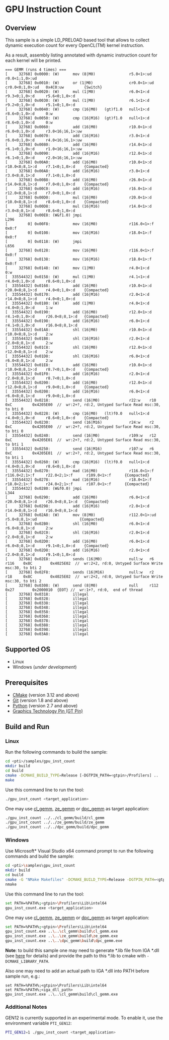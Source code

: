 # GPU Instruction Count
## Overview
This sample is a simple LD_PRELOAD based tool that allows to collect dynamic execution count for every OpenCL(TM) kernel instruction.

As a result, assembly listing annotated with dynamic instruction count for each kernel will be printed.
```
=== GEMM (runs 4 times) ===
[     32768] 0x0000: (W)      mov (8|M0)               r5.0<1>:ud    r0.0<1;1,0>:ud
[     32768] 0x0010: (W)      or (1|M0)                cr0.0<1>:ud   cr0.0<0;1,0>:ud   0x4C0:uw         {Switch}
[     32768] 0x0020: (W)      mul (1|M0)               r6.0<1>:d     r9.3<0;1,0>:d     r5.6<0;1,0>:d
[     32768] 0x0030: (W)      mul (1|M0)               r6.1<1>:d     r9.2<0;1,0>:d     r5.1<0;1,0>:d
[     32768] 0x0040: (W)      cmp (16|M0)   (gt)f1.0   null<1>:d     r8.6<0;1,0>:d     0:w
[     32768] 0x0050: (W)      cmp (16|M16)  (gt)f1.0   null<1>:d     r8.6<0;1,0>:d     0:w
[     32768] 0x0060:          add (16|M0)              r10.0<1>:d    r6.0<0;1,0>:d     r3.0<16;16,1>:uw
[     32768] 0x0070:          add (16|M16)             r3.0<1>:d     r6.0<0;1,0>:d     r4.0<16;16,1>:uw
[     32768] 0x0080:          add (16|M0)              r14.0<1>:d    r6.1<0;1,0>:d     r1.0<16;16,1>:uw
[     32768] 0x0090:          add (16|M16)             r12.0<1>:d    r6.1<0;1,0>:d     r2.0<16;16,1>:uw
[     32768] 0x00A0:          add (16|M0)              r10.0<1>:d    r10.0<8;8,1>:d    r7.1<0;1,0>:d    {Compacted}
[     32768] 0x00A8:          add (16|M16)             r3.0<1>:d     r3.0<8;8,1>:d     r7.1<0;1,0>:d   
[     32768] 0x00B8:          add (16|M0)              r26.0<1>:d    r14.0<8;8,1>:d    r7.0<0;1,0>:d    {Compacted}
[     32768] 0x00C0:          add (16|M16)             r16.0<1>:d    r12.0<8;8,1>:d    r7.0<0;1,0>:d   
[     32768] 0x00D0:          mul (16|M0)              r20.0<1>:d    r10.0<8;8,1>:d    r8.6<0;1,0>:d    {Compacted}
[     32768] 0x00D8:          mul (16|M16)             r14.0<1>:d    r3.0<8;8,1>:d     r8.6<0;1,0>:d
[     32768] 0x00E8: (W&f1.0) jmpi                                 L296
[         0] 0x00F8:          mov (16|M0)              r116.0<1>:f   0x0:f
[         0] 0x0108:          mov (16|M16)             r18.0<1>:f    0x0:f
[         0] 0x0118: (W)      jmpi                                 L656
[     32768] 0x0128:          mov (16|M0)              r116.0<1>:f   0x0:f
[     32768] 0x0138:          mov (16|M16)             r18.0<1>:f    0x0:f
[     32768] 0x0148: (W)      mov (1|M0)               r4.0<1>:d     0:w
[  33554432] 0x0158: (W)      mul (1|M0)               r4.1<1>:d     r4.0<0;1,0>:d     r8.6<0;1,0>:d
[  33554432] 0x0168:          add (16|M0)              r10.0<1>:d    r20.0<8;8,1>:d    r4.0<0;1,0>:d    {Compacted}
[  33554432] 0x0170:          add (16|M16)             r2.0<1>:d     r14.0<8;8,1>:d    r4.0<0;1,0>:d
[  33554432] 0x0180: (W)      add (1|M0)               r4.0<1>:d     r4.0<0;1,0>:d     1:w
[  33554432] 0x0190:          add (16|M0)              r12.0<1>:d    r4.1<0;1,0>:d     r26.0<8;8,1>:d   {Compacted}
[  33554432] 0x0198:          add (16|M16)             r6.0<1>:d     r4.1<0;1,0>:d     r16.0<8;8,1>:d
[  33554432] 0x01A8:          shl (16|M0)              r10.0<1>:d    r10.0<8;8,1>:d    2:w
[  33554432] 0x01B8:          shl (16|M16)             r2.0<1>:d     r2.0<8;8,1>:d     2:w
[  33554432] 0x01C8:          shl (16|M0)              r12.0<1>:d    r12.0<8;8,1>:d    2:w
[  33554432] 0x01D8:          shl (16|M16)             r6.0<1>:d     r6.0<8;8,1>:d     2:w
[  33554432] 0x01E8:          add (16|M0)              r10.0<1>:d    r10.0<8;8,1>:d    r8.7<0;1,0>:d    {Compacted}
[  33554432] 0x01F0:          add (16|M16)             r2.0<1>:d     r2.0<8;8,1>:d     r8.7<0;1,0>:d
[  33554432] 0x0200:          add (16|M0)              r12.0<1>:d    r12.0<8;8,1>:d    r9.0<0;1,0>:d    {Compacted}
[  33554432] 0x0208:          add (16|M16)             r6.0<1>:d     r6.0<8;8,1>:d     r9.0<0;1,0>:d
[  33554432] 0x0218:          send (16|M0)             r22:w    r10     0xC         0x4205E00  //  wr:2+?, rd:2, Untyped Surface Read msc:30, to bti 0
[  33554432] 0x0228: (W)      cmp (16|M0)   (lt)f0.0   null<1>:d     r4.0<0;1,0>:d     r8.6<0;1,0>:d    {Compacted}
[  33554432] 0x0230:          send (16|M16)            r24:w    r2      0xC         0x4205E00  //  wr:2+?, rd:2, Untyped Surface Read msc:30, to bti 0
[  33554432] 0x0240:          send (16|M0)             r109:w   r12     0xC         0x4205E01  //  wr:2+?, rd:2, Untyped Surface Read msc:30, to bti 1
[  33554432] 0x0250:          send (16|M16)            r107:w   r6      0xC         0x4205E01  //  wr:2+?, rd:2, Untyped Surface Read msc:30, to bti 1
[  33554432] 0x0260: (W)      cmp (16|M16)  (lt)f0.0   null<1>:d     r4.0<0;1,0>:d     r8.6<0;1,0>:d
[  33554432] 0x0270:          mad (16|M0)              r116.0<1>:f   r116.0<2;1>:f     r22.0<2;1>:f      r109.0<1>:f      {Compacted}
[  33554432] 0x0278:          mad (16|M16)             r18.0<1>:f    r18.0<2;1>:f      r24.0<2;1>:f      r107.0<1>:f      {Compacted}
[  33554432] 0x0280: (W&f0.0) jmpi                                 L344
[     32768] 0x0290:          add (16|M0)              r6.0<1>:d     r20.0<8;8,1>:d    r26.0<8;8,1>:d   {Compacted}
[     32768] 0x0298:          add (16|M16)             r2.0<1>:d     r14.0<8;8,1>:d    r16.0<8;8,1>:d
[     32768] 0x02A8: (W)      mov (8|M0)               r112.0<1>:ud  r5.0<8;8,1>:ud                   {Compacted}
[     32768] 0x02B0:          shl (16|M0)              r6.0<1>:d     r6.0<8;8,1>:d     2:w
[     32768] 0x02C0:          shl (16|M16)             r2.0<1>:d     r2.0<8;8,1>:d     2:w
[     32768] 0x02D0:          add (16|M0)              r6.0<1>:d     r6.0<8;8,1>:d     r9.1<0;1,0>:d    {Compacted}
[     32768] 0x02D8:          add (16|M16)             r2.0<1>:d     r2.0<8;8,1>:d     r9.1<0;1,0>:d
[     32768] 0x02E8:          sends (16|M0)            null:w   r6      r116    0x8C        0x4025E02  //  wr:2+2, rd:0, Untyped Surface Write msc:30, to bti 2
[     32768] 0x02F8:          sends (16|M16)           null:w   r2      r18     0x8C        0x4025E02  //  wr:2+2, rd:0, Untyped Surface Write msc:30, to bti 2
[     32768] 0x0308: (W)      send (8|M0)              null     r112    0x27        0x2000010  {EOT} //  wr:1+?, rd:0,  end of thread
[     32768] 0x0318:          illegal
[     32768] 0x0328:          illegal
[     32768] 0x0338:          illegal
[     32768] 0x0348:          illegal
[     32768] 0x0358:          illegal
[     32768] 0x0368:          illegal
[     32768] 0x0378:          illegal
[     32768] 0x0388:          illegal
[     32768] 0x0398:          illegal
[     32768] 0x03A8:          illegal
```
## Supported OS
- Linux
- Windows (*under development*)

## Prerequisites
- [CMake](https://cmake.org/) (version 3.12 and above)
- [Git](https://git-scm.com/) (version 1.8 and above)
- [Python](https://www.python.org/) (version 2.7 and above)
- [Graphics Technology Pin (GT Pin)](https://software.intel.com/content/www/us/en/develop/articles/gtpin.html)

## Build and Run
### Linux
Run the following commands to build the sample:
```sh
cd <pti>/samples/gpu_inst_count
mkdir build
cd build
cmake -DCMAKE_BUILD_TYPE=Release [-DGTPIN_PATH=<gtpin>/Profilers] ..
make
```
Use this command line to run the tool:
```sh
./gpu_inst_count <target_application>
```
One may use [cl_gemm](../cl_gemm), [ze_gemm](../ze_gemm) or [dpc_gemm](../dpc_gemm) as target application:
```sh
./gpu_inst_count ../../cl_gemm/build/cl_gemm
./gpu_inst_count ../../ze_gemm/build/ze_gemm
./gpu_inst_count ../../dpc_gemm/build/dpc_gemm
```
### Windows
Use Microsoft* Visual Studio x64 command prompt to run the following commands and build the sample:
```sh
cd <pti>\samples\gpu_inst_count
mkdir build
cd build
cmake -G "NMake Makefiles" -DCMAKE_BUILD_TYPE=Release -DGTPIN_PATH=<gtpin>\Profilers -DCMAKE_LIBRARY_PATH=<iga_lib_path> ..
nmake
```
Use this command line to run the tool:
```sh
set PATH=%PATH%;<gtpin>\Profilers\Lib\intel64
gpu_inst_count.exe <target_application>
```
One may use [cl_gemm](../cl_gemm), [ze_gemm](../ze_gemm) or [dpc_gemm](../dpc_gemm) as target application:
```sh
set PATH=%PATH%;<gtpin>\Profilers\Lib\intel64
gpu_inst_count.exe ..\..\cl_gemm\build\cl_gemm.exe
gpu_inst_count.exe ..\..\ze_gemm\build\ze_gemm.exe
gpu_inst_count.exe ..\..\dpc_gemm\build\dpc_gemm.exe
```
**Note**: to build this sample one may need to generate *.lib file from IGA *.dll (see [here](https://stackoverflow.com/questions/9946322/how-to-generate-an-import-library-lib-file-from-a-dll) for details) and provide the path to this *.lib to cmake with `-DCMAKE_LIBRARY_PATH`.

Also one may need to add an actual path to IGA *.dll into PATH before sample run, e.g.:
```
set PATH=%PATH%;<gtpin>\Profilers\Lib\intel64
set PATH=%PATH%;<iga_dll_path>
gpu_inst_count.exe ..\..\cl_gemm\build\cl_gemm.exe
```
### Additional Notes
GEN12 is currently supported in an experimental mode. To enable it, use the environment variable `PTI_GEN12`:
```sh
PTI_GEN12=1 ./gpu_inst_count <target_application>
```